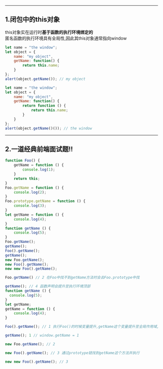 
---
## 1.闭包中的this对象
this对象实在运行时**基于函数的执行环境绑定的**  
匿名函数的执行环境具有全局性,因此其this对象通常指向window  
```js
let name = "the window";
let object = {
    name: "my object",
    getName: function() {
        return this.name;
    }
};
alert(object.getName()); // my object
```
```js
let name = "the window";
let object = {
    name: "my object",
    getName: function() {
        return function () {
            return this.name;
        }
    }
};
alert(object.getName()()); // the window
```

---
## 2.一道经典前端面试题:bangbang:
```js
function Foo() {
    getName = function () {
        console.log(1);
    }
    return this;
}
Foo.getName = function () {
    console.log(2);
}
Foo.prototype.getName = function () {
    console.log(3);
}
let getName = function () {
    console.log(4);
}
function getName () {
    console.log(5);
}
Foo.getName();
getName();
Foo().getName();
getName();
new Foo.getName();
new Foo().getName();
new new Foo().getName();
```
```js
Foo.getName() // 2 在Foo中找不到getName方法时会去Foo.prototype中找
```
```js
getName(); // 4 函数声明会提升至执行环境顶部
function getName () {
  console.log(5);
}
let getName;
getName = function () {
    console.log(4);
}
```
```js
Foo().getName(); // 1 执行Foo()的时候变量提升,getName这个变量提升至全局作用域,所以this.getName() => window.getName = 1
```
```js
getName(); 1 // window.getName = 1
```
```js
new Foo.getName(); // 2
```
```js
new Foo().getName(); // 3 通过prototype链找到getName这个方法并执行
```
```js
new new Foo().getName(); // 3
```